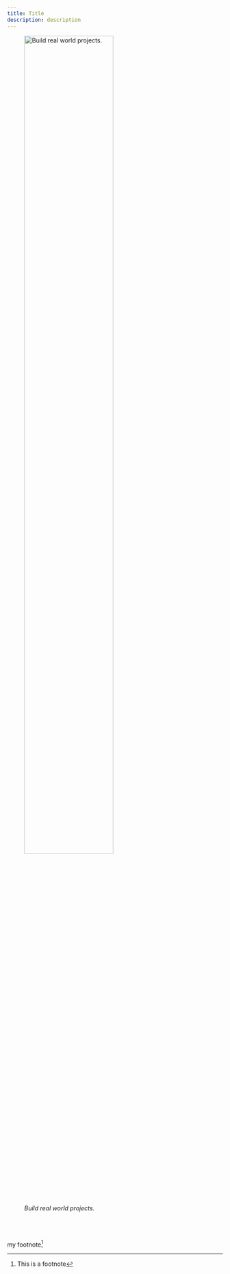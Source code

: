 ```yaml
---
title: Title
description: description
---
```


<figure>
    <img src="images/build.png" width="70%" alt="Build real world projects." align="center">
    <figcaption><em>Build real world projects.</em></figcaption>
    <br><br><br>
</figure>

my footnote[^1]

[^1]: This is a footnote
